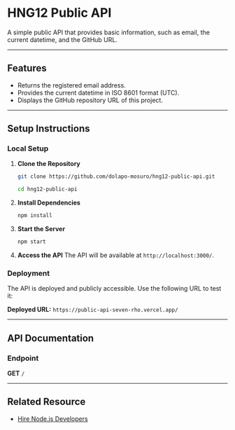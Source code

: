 # HNG12 Public API

A simple public API that provides basic information, such as email, the current datetime, and the GitHub URL.

---

## Features

- Returns the registered email address.
- Provides the current datetime in ISO 8601 format (UTC).
- Displays the GitHub repository URL of this project.

---

## Setup Instructions

### Local Setup

1. **Clone the Repository**

   ```bash
   git clone https://github.com/dolapo-mosuro/hng12-public-api.git

   cd hng12-public-api
   ```

2. **Install Dependencies**

   ```bash
   npm install
   ```

3. **Start the Server**

   ```bash
   npm start
   ```

4. **Access the API**
   The API will be available at `http://localhost:3000/`.

### Deployment

The API is deployed and publicly accessible. Use the following URL to test it:

**Deployed URL:** `https://public-api-seven-rho.vercel.app/`

---

## API Documentation

### Endpoint

**GET** `/`

---

## Related Resource

- [Hire Node.js Developers](https://hng.tech/hire/nodejs-developers)

